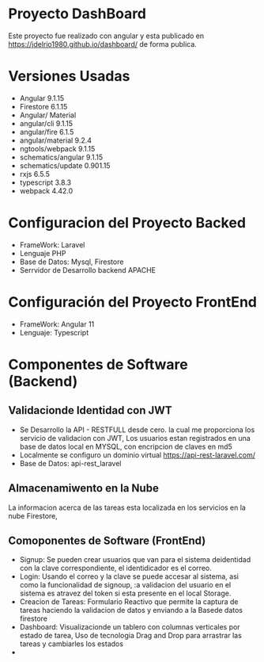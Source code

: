 # Proyecto DashBoard

Este proyecto fue realizado con angular y esta publicado en https://jdelrio1980.github.io/dashboard/ de forma publica.

# Versiones Usadas
- Angular 9.1.15
- Firestore 6.1.15
- Angular/ Material 
- angular/cli                      9.1.15
- angular/fire                     6.1.5
- angular/material                 9.2.4
- ngtools/webpack                  9.1.15
- schematics/angular               9.1.15
- schematics/update                0.901.15
- rxjs                              6.5.5
- typescript                        3.8.3
- webpack                           4.42.0

# Configuracion del Proyecto Backed
- FrameWork: Laravel
- Lenguaje PHP
- Base de Datos: Mysql, Firestore
- Serrvidor de Desarrollo backend APACHE
# Configuración del Proyecto FrontEnd
- FrameWork: Angular 11
- Lenguaje: Typescript

# Componentes de Software (Backend)

## Validacionde Identidad con JWT 

- Se Desarrollo la API - RESTFULL desde cero. la cual me proporciona los servicio de validacion con JWT, Los usuarios estan registrados en una base de datos local en MYSQL, con encripcion de claves en md5
- Localmente se configuro un dominio virtual https://api-rest-laravel.com/
- Base de Datos: api-rest_laravel

##  Almacenamiwento en la Nube
La informacion acerca de las tareas esta localizada en los servicios en la nube Firestore, 

## Comoponentes de Software (FrontEnd)
- Signup: Se pueden crear usuarios que van para el sistema deidentidad con la clave correspondiente, el identidicador es el correo.
- Login: Usando el correo y la clave se puede accesar al sistema, asi como la funcionalidad de signoup, :a validacion del usuario en el sistema es atravez del token si esta presente en el local Storage.
- Creacion de Tareas: Formulario Reactivo que permite la captura de tareas haciendo la validacion de datos y enviando a la Basede datos firestore
- Dashboard: Visualizacionde un tablero con columnas verticales por estado de tarea, Uso de tecnologia Drag and Drop para arrastrar las tareas y cambiarles los estados
-



